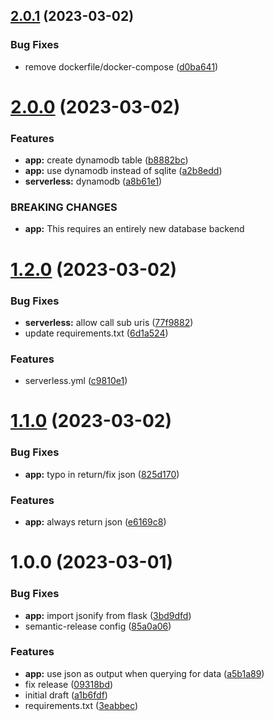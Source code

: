## [2.0.1](https://github.com/james-gonzalez/birthday-app/compare/v2.0.0...v2.0.1) (2023-03-02)


### Bug Fixes

* remove dockerfile/docker-compose ([d0ba641](https://github.com/james-gonzalez/birthday-app/commit/d0ba64153ef99f2ad51a50c6776afc5f949607cb))

# [2.0.0](https://github.com/james-gonzalez/birthday-app/compare/v1.2.0...v2.0.0) (2023-03-02)


### Features

* **app:** create dynamodb table ([b8882bc](https://github.com/james-gonzalez/birthday-app/commit/b8882bc4f413c436c053cfb59b2f472b47cd2b1e))
* **app:** use dynamodb instead of sqlite ([a2b8edd](https://github.com/james-gonzalez/birthday-app/commit/a2b8edd38c3a0bed6a6759fbf08f12367aec6446))
* **serverless:** dynamodb ([a8b61e1](https://github.com/james-gonzalez/birthday-app/commit/a8b61e16c9288904be3b603a65320e933da1e2ca))


### BREAKING CHANGES

* **app:** This requires an entirely new
database backend

# [1.2.0](https://github.com/james-gonzalez/birthday-app/compare/v1.1.0...v1.2.0) (2023-03-02)


### Bug Fixes

* **serverless:** allow call sub uris ([77f9882](https://github.com/james-gonzalez/birthday-app/commit/77f9882b10c7b45443dbe4929a9b45a756f697cb))
* update requirements.txt ([6d1a524](https://github.com/james-gonzalez/birthday-app/commit/6d1a524cf36ade8365bb3e7639e356346c25c165))


### Features

* serverless.yml ([c9810e1](https://github.com/james-gonzalez/birthday-app/commit/c9810e15ab50ec1728bb37c83ff9d505b7f79010))

# [1.1.0](https://github.com/james-gonzalez/birthday-app/compare/v1.0.0...v1.1.0) (2023-03-02)


### Bug Fixes

* **app:** typo in return/fix json ([825d170](https://github.com/james-gonzalez/birthday-app/commit/825d1703c5206c646074c836d7fcf5941fc1ad67))


### Features

* **app:** always return json ([e6169c8](https://github.com/james-gonzalez/birthday-app/commit/e6169c8092fe4e86647ec9193857d44882d8a642))

# 1.0.0 (2023-03-01)


### Bug Fixes

* **app:** import jsonify from flask ([3bd9dfd](https://github.com/james-gonzalez/birthday-app/commit/3bd9dfdc9673e8f94955a7b0a2327131dd8e65eb))
* semantic-release config ([85a0a06](https://github.com/james-gonzalez/birthday-app/commit/85a0a063e851941df0863afe325e9217a71e3844))


### Features

* **app:** use json as output when querying for data ([a5b1a89](https://github.com/james-gonzalez/birthday-app/commit/a5b1a89c8d0a2631f9f7829d131e435553594da6))
* fix release ([09318bd](https://github.com/james-gonzalez/birthday-app/commit/09318bd1debaf631f6dd5f6ecea650b436fc4de5))
* initial draft ([a1b6fdf](https://github.com/james-gonzalez/birthday-app/commit/a1b6fdfcdfc3932bb77d4de3463263fc3eb4fb90))
* requirements.txt ([3eabbec](https://github.com/james-gonzalez/birthday-app/commit/3eabbec727b4d4f0a4ccd7fa05a16d807d892b05))
